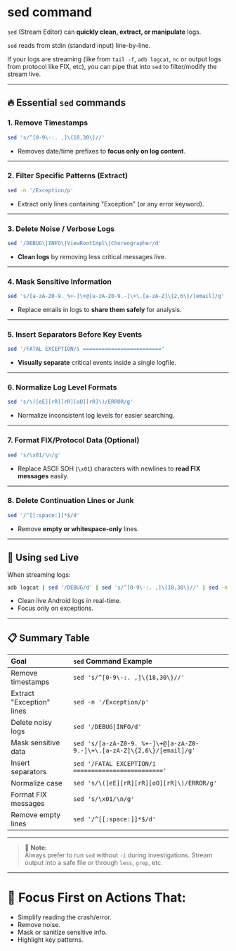 # sed command

`sed` (Stream Editor) can **quickly clean, extract, or manipulate** logs.

`sed` reads from stdin (standard input) line-by-line.

If your logs are streaming (like from `tail -f`, `adb logcat`, `nc` or output logs from protocol like FIX, etc),
you can pipe that into `sed` to filter/modify the stream live.

---

## 🔥 Essential `sed` commands

### 1. Remove Timestamps

```bash
sed 's/^[0-9\-:. ,]\{18,30\}//'
```
- Removes date/time prefixes to **focus only on log content**.

---

### 2. Filter Specific Patterns (Extract)

```bash
sed -n '/Exception/p'
```
- Extract only lines containing "Exception" (or any error keyword).

---

### 3. Delete Noise / Verbose Logs

```bash
sed '/DEBUG\|INFO\|ViewRootImpl\|Choreographer/d'
```
- **Clean logs** by removing less critical messages live.

---

### 4. Mask Sensitive Information

```bash
sed 's/[a-zA-Z0-9._%+-]\+@[a-zA-Z0-9.-]\+\.[a-zA-Z]\{2,6\}/[email]/g'
```
- Replace emails in logs to **share them safely** for analysis.

---

### 5. Insert Separators Before Key Events

```bash
sed '/FATAL EXCEPTION/i ========================='
```
- **Visually separate** critical events inside a single logfile.

---

### 6. Normalize Log Level Formats

```bash
sed 's/\([eE][rR][rR][oO][rR]\)/ERROR/g'
```
- Normalize inconsistent log levels for easier searching.

---

### 7. Format FIX/Protocol Data (Optional)

```bash
sed 's/\x01/\n/g'
```
- Replace ASCII SOH (`\x01`) characters with newlines to **read FIX messages** easily.

---

### 8. Delete Continuation Lines or Junk

```bash
sed '/^[[:space:]]*$/d'
```
- Remove **empty or whitespace-only** lines.

---

## 🚀 Using `sed` Live

When streaming logs:

```bash
adb logcat | sed '/DEBUG/d' | sed 's/^[0-9\-:. ,]\{18,30\}//' | sed -n '/Exception/p'
```
- Clean live Android logs in real-time.
- Focus only on exceptions.

---

## 📋 Summary Table

| Goal                          | `sed` Command Example                            |
|:------------------------------|:-------------------------------------------------|
| Remove timestamps             | `sed 's/^[0-9\-:. ,]\{18,30\}//'`                 |
| Extract "Exception" lines     | `sed -n '/Exception/p'`                          |
| Delete noisy logs             | `sed '/DEBUG\|INFO/d'`                           |
| Mask sensitive data           | `sed 's/[a-zA-Z0-9._%+-]\+@[a-zA-Z0-9.-]\+\.[a-zA-Z]\{2,6\}/[email]/g'` |
| Insert separators             | `sed '/FATAL EXCEPTION/i ========================='` |
| Normalize case                | `sed 's/\([eE][rR][rR][oO][rR]\)/ERROR/g'`        |
| Format FIX messages           | `sed 's/\x01/\n/g'`                              |
| Remove empty lines            | `sed '/^[[:space:]]*$/d'`                        |

---

> 🧠 **Note:**  
> Always prefer to run `sed` without `-i` during investigations. 
> Stream output into a safe file or through `less`, `grep`, etc.

---

# 📌 Focus First on Actions That:
- Simplify reading the crash/error.
- Remove noise.
- Mask or sanitize sensitive info.
- Highlight key patterns.
